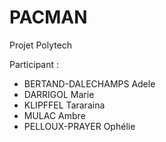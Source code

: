 # PACMAN

Projet Polytech

Participant :
- BERTAND-DALECHAMPS Adele
- DARRIGOL Marie
- KLIPFFEL Tararaina
- MULAC Ambre
- PELLOUX-PRAYER Ophélie
